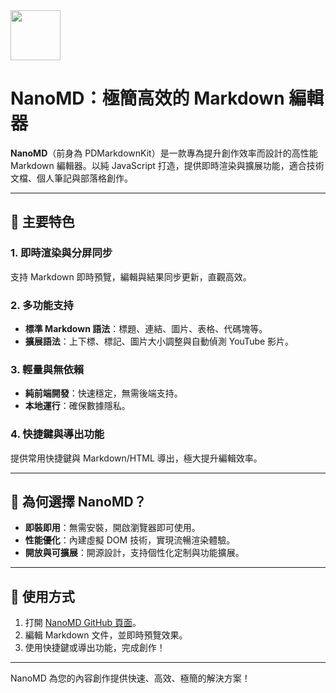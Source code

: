 <img src="https://nanomd.pardn.io/static/image/logo.png" width=80>

# NanoMD：極簡高效的 Markdown 編輯器

**NanoMD**（前身為 PDMarkdownKit）是一款專為提升創作效率而設計的高性能 Markdown 編輯器。以純 JavaScript 打造，提供即時渲染與擴展功能，適合技術文檔、個人筆記與部落格創作。

---

## 🌟 主要特色

### 1. 即時渲染與分屏同步
支持 Markdown 即時預覽，編輯與結果同步更新，直觀高效。

### 2. 多功能支持
- **標準 Markdown 語法**：標題、連結、圖片、表格、代碼塊等。
- **擴展語法**：上下標、標記、圖片大小調整與自動偵測 YouTube 影片。

### 3. 輕量與無依賴
- **純前端開發**：快速穩定，無需後端支持。
- **本地運行**：確保數據隱私。

### 4. 快捷鍵與導出功能
提供常用快捷鍵與 Markdown/HTML 導出，極大提升編輯效率。

---

## 🚀 為何選擇 NanoMD？

- **即裝即用**：無需安裝，開啟瀏覽器即可使用。
- **性能優化**：內建虛擬 DOM 技術，實現流暢渲染體驗。
- **開放與可擴展**：開源設計，支持個性化定制與功能擴展。

---

## 📖 使用方式

1. 打開 [NanoMD GitHub 頁面](https://github.com/pardnchiu/NanoMD/)。
2. 編輯 Markdown 文件，並即時預覽效果。
3. 使用快捷鍵或導出功能，完成創作！

---

NanoMD 為您的內容創作提供快速、高效、極簡的解決方案！
